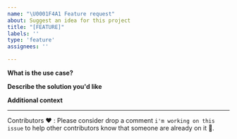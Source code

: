 ```yaml
---
name: "\U0001F4A1 Feature request"
about: Suggest an idea for this project
title: "[FEATURE]"
labels: ''
type: 'feature'
assignees: ''

---
```


**What is the use case?**

**Describe the solution you'd like**

**Additional context**


---
Contributors ❤️ :  Please consider drop a comment `i'm working on this issue` to help other contributors know that someone are already on it 🙏. 

